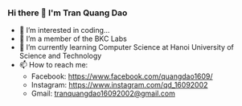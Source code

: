 ### Hi there  👋   I'm Tran Quang Dao

- 👀 I’m interested in coding...
- 🔭 I’m a member of the BKC Labs
- 🌱 I’m currently learning Computer Science at Hanoi University of Science and Technology
- 📫 How to reach me: 
    - Facebook: https://www.facebook.com/quangdao1609/
    - Instagram: https://www.instagram.com/qd_16092002
    - Gmail: tranquangdao16092002@gmail.com

